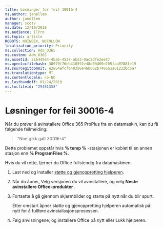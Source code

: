 ```yaml
---
title: Løsninger for feil 30016-4
ms.author: janellem
author: janellem
manager: scotv
ms.date: 12/19/2018
ms.audience: ITPro
ms.topic: article
ROBOTS: NOINDEX, NOFOLLOW
localization_priority: Priority
ms.collection: Adm_O365
ms.custom: Adm_O365
ms.assetid: 21644564-4ba5-4537-abd3-9ac2dfe2ee47
ms.openlocfilehash: 38079f76eb410592e48d93409e705faa9788fe19
ms.sourcegitcommit: e2864efcfb493b6e46b662b746661a61232bdba7
ms.translationtype: MT
ms.contentlocale: nb-NO
ms.lasthandoff: 01/24/2019
ms.locfileid: "29481358"
---
```

# <a name="solutions-for-error-30016-4"></a>Løsninger for feil 30016-4

Når du prøver å avinstallere Office 365 ProPlus fra en datamaskin, kan du få følgende feilmelding:
  
> "Noe gikk galt 30016-4"
    
Dette problemet oppstår hvis **% temp %** -stasjonen er koblet til en annen stasjon enn **% ProgramFiles %**. 
  
Hvis du vil rette, fjerner du Office fullstendig fra datamaskinen.
  
1. Last ned og Installer [støtte og gjenoppretting hjelperen](https://aka.ms/SARA-OfficeUninstall-Alchemy).
    
2. Når du åpner, Velg versjonen du vil avinstallere, og velg **Neste** **avinstallere Office-produkter** . 
    
3. Fortsette å gå gjennom skjermbilder og starte på nytt når du blir spurt.
    
    Etter omstart åpner støtte og gjenoppretting hjelperen automatisk på nytt for å fullføre avinstallasjonsprosessen.
    
4. Følg anvisningene, og installere Office på nytt eller Lukk hjelperen.
    

